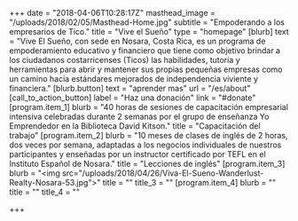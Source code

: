 +++
date = "2018-04-06T10:28:17Z"
masthead_image = "/uploads/2018/02/05/Masthead-Home.jpg"
subtitle = "Empoderando a los empresarios de Tico."
title = "Vive el Sueño"
type = "homepage"
[blurb]
text = "Vive El Sueño, con sede en Nosara, Costa Rica, es un programa de empoderamiento educativo y financiero que tiene como objetivo brindar a los ciudadanos costarricenses (Ticos) las habilidades, tutoría y herramientas para abrir y mantener sus propias pequeñas empresas como un camino hacia estándares mejorados de independencia viviente y financiera."
[blurb.button]
text = "aprender mas"
url = "/es/about"
[call_to_action_button]
label = "Haz una donación"
link = "#donate"
[program.item_1]
blurb = "40 horas de sesiones de capacitación empresarial intensiva celebradas durante 2 semanas por el grupo de enseñanza Yo Emprendedor en la Biblioteca David Kitson."
title = "Capacitación del trabajo"
[program.item_2]
blurb = "10 meses de clases de inglés de 2 horas, dos veces por semana, adaptadas a los negocios individuales de nuestros participantes y enseñadas por un instructor certificado por TEFL en el Instituto Español de Nosara."
title = "Lecciones de inglés"
[program.item_3]
blurb = "<img src=\"/uploads/2018/04/26/Viva-El-Sueno-Wanderlust-Realty-Nosara-53.jpg\">"
title = ""
title_3 = ""
[program.item_4]
blurb = ""
title = ""
title_4 = ""

+++
